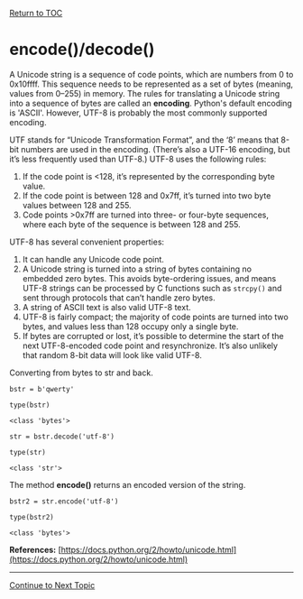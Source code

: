 <a href="https://github.com/CyberTrainingUSAF/08-Network-Programming/blob/master/00-Table-of-Contents.md" > Return to TOC </a>

# encode\(\)/decode\(\)

A Unicode string is a sequence of code points, which are numbers from 0 to 0x10ffff. This sequence needs to be represented as a set of bytes \(meaning, values from 0–255\) in memory. The rules for translating a Unicode string into a sequence of bytes are called an **encoding**. Python's default encoding is 'ASCII'.  However,  UTF-8 is probably the most commonly supported encoding.

UTF stands for “Unicode Transformation Format”, and the ‘8’ means that 8-bit numbers are used in the encoding. \(There’s also a UTF-16 encoding, but it’s less frequently used than UTF-8.\) UTF-8 uses the following rules:

1. If the code point is &lt;128, it’s represented by the corresponding byte value.
2. If the code point is between 128 and 0x7ff, it’s turned into two byte values between 128 and 255.
3. Code points &gt;0x7ff are turned into three- or four-byte sequences, where each byte of the sequence is between 128 and 255.

UTF-8 has several convenient properties:

1. It can handle any Unicode code point.
2. A Unicode string is turned into a string of bytes containing no embedded zero bytes. This avoids byte-ordering issues, and means UTF-8 strings can be processed by C functions such as `strcpy()` and sent through protocols that can’t handle zero bytes.
3. A string of ASCII text is also valid UTF-8 text.
4. UTF-8 is fairly compact; the majority of code points are turned into two bytes, and values less than 128 occupy only a single byte.
5. If bytes are corrupted or lost, it’s possible to determine the start of the next UTF-8-encoded code point and resynchronize. It’s also unlikely that random 8-bit data will look like valid UTF-8.

Converting from bytes to str and back.

`bstr = b'qwerty'`

`type(bstr)`

`<class 'bytes'>`

`str = bstr.decode('utf-8')`

`type(str)`

`<class 'str'>`

The method **encode\(\)** returns an encoded version of the string.

`bstr2 = str.encode('utf-8')`

`type(bstr2)`

`<class 'bytes'>`

**References:** [https://docs.python.org/2/howto/unicode.html](https://docs.python.org/2/howto/unicode.html)

---

<a href="https://github.com/CyberTrainingUSAF/08-Network-Programming/blob/master/08-advanced-functionality/in-memory-data-structures.md" > Continue to Next Topic </a>
